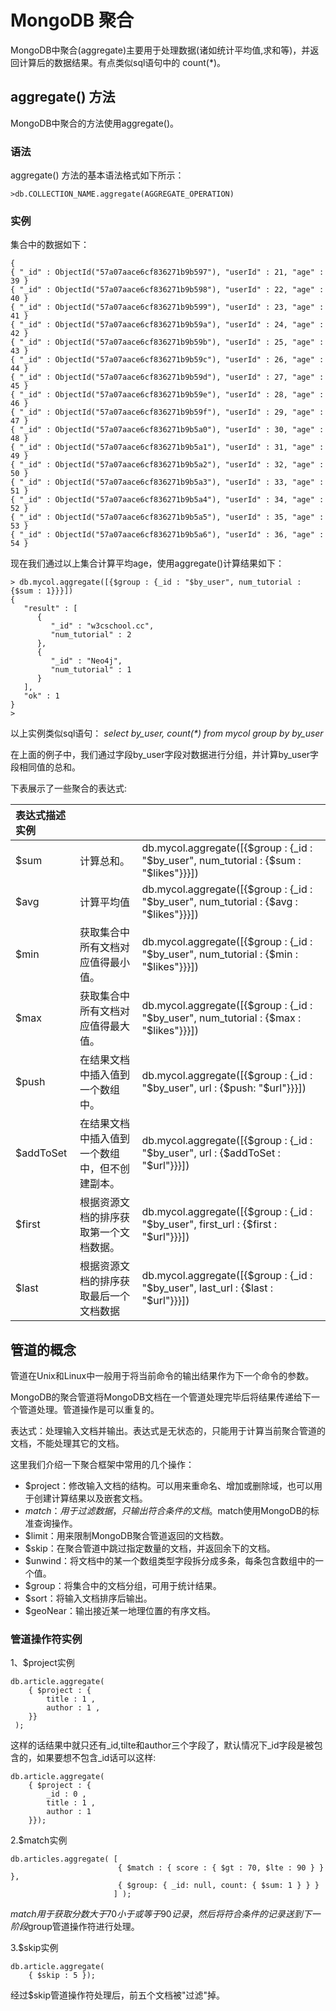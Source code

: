# **MongoDB 聚合**

MongoDB中聚合\(aggregate\)主要用于处理数据\(诸如统计平均值,求和等\)，并返回计算后的数据结果。有点类似sql语句中的 count\(\*\)。

## **aggregate\(\) 方法**

MongoDB中聚合的方法使用aggregate\(\)。

### **语法**

aggregate\(\) 方法的基本语法格式如下所示：

```
>db.COLLECTION_NAME.aggregate(AGGREGATE_OPERATION)

```

### **实例**

集合中的数据如下：

```
{
{ "_id" : ObjectId("57a07aace6cf836271b9b597"), "userId" : 21, "age" : 39 }
{ "_id" : ObjectId("57a07aace6cf836271b9b598"), "userId" : 22, "age" : 40 }
{ "_id" : ObjectId("57a07aace6cf836271b9b599"), "userId" : 23, "age" : 41 }
{ "_id" : ObjectId("57a07aace6cf836271b9b59a"), "userId" : 24, "age" : 42 }
{ "_id" : ObjectId("57a07aace6cf836271b9b59b"), "userId" : 25, "age" : 43 }
{ "_id" : ObjectId("57a07aace6cf836271b9b59c"), "userId" : 26, "age" : 44 }
{ "_id" : ObjectId("57a07aace6cf836271b9b59d"), "userId" : 27, "age" : 45 }
{ "_id" : ObjectId("57a07aace6cf836271b9b59e"), "userId" : 28, "age" : 46 }
{ "_id" : ObjectId("57a07aace6cf836271b9b59f"), "userId" : 29, "age" : 47 }
{ "_id" : ObjectId("57a07aace6cf836271b9b5a0"), "userId" : 30, "age" : 48 }
{ "_id" : ObjectId("57a07aace6cf836271b9b5a1"), "userId" : 31, "age" : 49 }
{ "_id" : ObjectId("57a07aace6cf836271b9b5a2"), "userId" : 32, "age" : 50 }
{ "_id" : ObjectId("57a07aace6cf836271b9b5a3"), "userId" : 33, "age" : 51 }
{ "_id" : ObjectId("57a07aace6cf836271b9b5a4"), "userId" : 34, "age" : 52 }
{ "_id" : ObjectId("57a07aace6cf836271b9b5a5"), "userId" : 35, "age" : 53 }
{ "_id" : ObjectId("57a07aace6cf836271b9b5a6"), "userId" : 36, "age" : 54 }

```

现在我们通过以上集合计算平均age，使用aggregate\(\)计算结果如下：

```
> db.mycol.aggregate([{$group : {_id : "$by_user", num_tutorial : {$sum : 1}}}])
{
   "result" : [
      {
         "_id" : "w3cschool.cc",
         "num_tutorial" : 2
      },
      {
         "_id" : "Neo4j",
         "num_tutorial" : 1
      }
   ],
   "ok" : 1
}
>

```

以上实例类似sql语句： _select by\_user, count\(\*\) from mycol group by by\_user_

在上面的例子中，我们通过字段by\_user字段对数据进行分组，并计算by\_user字段相同值的总和。

下表展示了一些聚合的表达式:

| **表达式描述实例** |  |  |
| :--- | :--- | :--- |
| $sum | 计算总和。 | db.mycol.aggregate\(\[{$group : {\_id : "$by\_user", num\_tutorial : {$sum : "$likes"}}}\]\) |
| $avg | 计算平均值 | db.mycol.aggregate\(\[{$group : {\_id : "$by\_user", num\_tutorial : {$avg : "$likes"}}}\]\) |
| $min | 获取集合中所有文档对应值得最小值。 | db.mycol.aggregate\(\[{$group : {\_id : "$by\_user", num\_tutorial : {$min : "$likes"}}}\]\) |
| $max | 获取集合中所有文档对应值得最大值。 | db.mycol.aggregate\(\[{$group : {\_id : "$by\_user", num\_tutorial : {$max : "$likes"}}}\]\) |
| $push | 在结果文档中插入值到一个数组中。 | db.mycol.aggregate\(\[{$group : {\_id : "$by\_user", url : {$push: "$url"}}}\]\) |
| $addToSet | 在结果文档中插入值到一个数组中，但不创建副本。 | db.mycol.aggregate\(\[{$group : {\_id : "$by\_user", url : {$addToSet : "$url"}}}\]\) |
| $first | 根据资源文档的排序获取第一个文档数据。 | db.mycol.aggregate\(\[{$group : {\_id : "$by\_user", first\_url : {$first : "$url"}}}\]\) |
| $last | 根据资源文档的排序获取最后一个文档数据 | db.mycol.aggregate\(\[{$group : {\_id : "$by\_user", last\_url : {$last : "$url"}}}\]\) |

## **管道的概念**

管道在Unix和Linux中一般用于将当前命令的输出结果作为下一个命令的参数。

MongoDB的聚合管道将MongoDB文档在一个管道处理完毕后将结果传递给下一个管道处理。管道操作是可以重复的。

表达式：处理输入文档并输出。表达式是无状态的，只能用于计算当前聚合管道的文档，不能处理其它的文档。

这里我们介绍一下聚合框架中常用的几个操作：

* $project：修改输入文档的结构。可以用来重命名、增加或删除域，也可以用于创建计算结果以及嵌套文档。
* $match：用于过滤数据，只输出符合条件的文档。$match使用MongoDB的标准查询操作。
* $limit：用来限制MongoDB聚合管道返回的文档数。
* $skip：在聚合管道中跳过指定数量的文档，并返回余下的文档。
* $unwind：将文档中的某一个数组类型字段拆分成多条，每条包含数组中的一个值。
* $group：将集合中的文档分组，可用于统计结果。
* $sort：将输入文档排序后输出。
* $geoNear：输出接近某一地理位置的有序文档。

### **管道操作符实例**

1、$project实例

```
db.article.aggregate(
    { $project : {
        title : 1 ,
        author : 1 ,
    }}
 );

```

这样的话结果中就只还有\_id,tilte和author三个字段了，默认情况下\_id字段是被包含的，如果要想不包含\_id话可以这样:

```
db.article.aggregate(
    { $project : {
        _id : 0 ,
        title : 1 ,
        author : 1
    }});

```

2.$match实例

```
db.articles.aggregate( [
                        { $match : { score : { $gt : 70, $lte : 90 } } },
                        { $group: { _id: null, count: { $sum: 1 } } }
                       ] );

```

$match用于获取分数大于70小于或等于90记录，然后将符合条件的记录送到下一阶段$group管道操作符进行处理。

3.$skip实例

```
db.article.aggregate(
    { $skip : 5 });

```

经过$skip管道操作符处理后，前五个文档被"过滤"掉。

